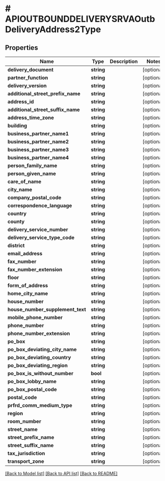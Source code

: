 # # APIOUTBOUNDDELIVERYSRVAOutbDeliveryAddress2Type

## Properties

Name | Type | Description | Notes
------------ | ------------- | ------------- | -------------
**delivery_document** | **string** |  | [optional]
**partner_function** | **string** |  | [optional]
**delivery_version** | **string** |  | [optional]
**additional_street_prefix_name** | **string** |  | [optional]
**address_id** | **string** |  | [optional]
**additional_street_suffix_name** | **string** |  | [optional]
**address_time_zone** | **string** |  | [optional]
**building** | **string** |  | [optional]
**business_partner_name1** | **string** |  | [optional]
**business_partner_name2** | **string** |  | [optional]
**business_partner_name3** | **string** |  | [optional]
**business_partner_name4** | **string** |  | [optional]
**person_family_name** | **string** |  | [optional]
**person_given_name** | **string** |  | [optional]
**care_of_name** | **string** |  | [optional]
**city_name** | **string** |  | [optional]
**company_postal_code** | **string** |  | [optional]
**correspondence_language** | **string** |  | [optional]
**country** | **string** |  | [optional]
**county** | **string** |  | [optional]
**delivery_service_number** | **string** |  | [optional]
**delivery_service_type_code** | **string** |  | [optional]
**district** | **string** |  | [optional]
**email_address** | **string** |  | [optional]
**fax_number** | **string** |  | [optional]
**fax_number_extension** | **string** |  | [optional]
**floor** | **string** |  | [optional]
**form_of_address** | **string** |  | [optional]
**home_city_name** | **string** |  | [optional]
**house_number** | **string** |  | [optional]
**house_number_supplement_text** | **string** |  | [optional]
**mobile_phone_number** | **string** |  | [optional]
**phone_number** | **string** |  | [optional]
**phone_number_extension** | **string** |  | [optional]
**po_box** | **string** |  | [optional]
**po_box_deviating_city_name** | **string** |  | [optional]
**po_box_deviating_country** | **string** |  | [optional]
**po_box_deviating_region** | **string** |  | [optional]
**po_box_is_without_number** | **bool** |  | [optional]
**po_box_lobby_name** | **string** |  | [optional]
**po_box_postal_code** | **string** |  | [optional]
**postal_code** | **string** |  | [optional]
**prfrd_comm_medium_type** | **string** |  | [optional]
**region** | **string** |  | [optional]
**room_number** | **string** |  | [optional]
**street_name** | **string** |  | [optional]
**street_prefix_name** | **string** |  | [optional]
**street_suffix_name** | **string** |  | [optional]
**tax_jurisdiction** | **string** |  | [optional]
**transport_zone** | **string** |  | [optional]

[[Back to Model list]](../../README.md#models) [[Back to API list]](../../README.md#endpoints) [[Back to README]](../../README.md)
